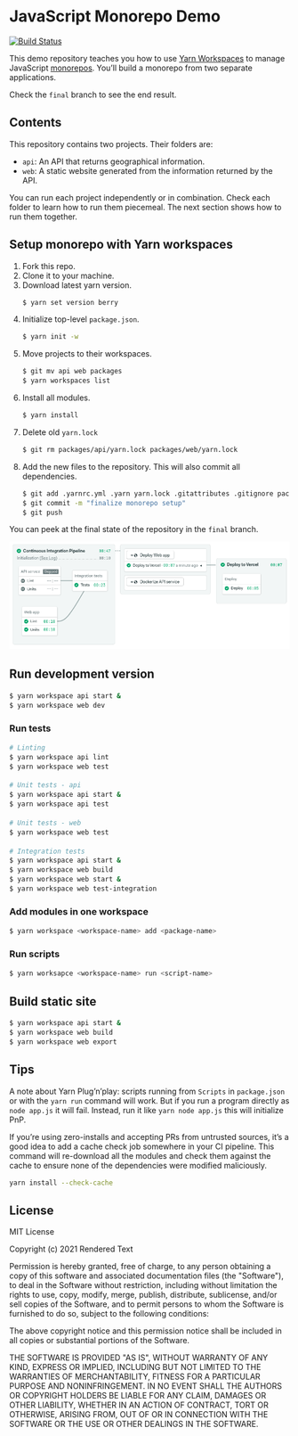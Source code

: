 # JavaScript Monorepo Demo

[![Build Status](https://semaphore-demos.semaphoreci.com/badges/semaphore-demo-monorepo-javascript/branches/main.svg)](https://semaphore-demos.semaphoreci.com/projects/semaphore-demo-monorepo-javascript)

This demo repository teaches you how to use [Yarn Workspaces](https://classic.yarnpkg.com/en/docs/workspaces/) to manage JavaScript [monorepos](https://semaphoreci.com/blog/what-is-monorepo). You’ll build a monorepo from two separate applications.

Check the `final` branch to see the end result.

## Contents

This repository contains two projects. Their folders are:

- `api`: An API that returns geographical information.
- `web`: A static website generated from the information returned by the API.

You can run each project independently or in combination. Check each folder to learn how to run them piecemeal. The next section shows how to run them together.
## Setup monorepo with Yarn workspaces

1. Fork this repo.
2. Clone it to your machine.
3. Download latest yarn version.
    ```bash
    $ yarn set version berry
    ```
4. Initialize top-level `package.json`.
    ```bash
    $ yarn init -w
    ```
5. Move projects to their workspaces.
    ```bash
    $ git mv api web packages
    $ yarn workspaces list
    ```
6. Install all modules.
    ```bash
    $ yarn install
    ```
7. Delete old `yarn.lock`
    ```bash
    $ git rm packages/api/yarn.lock packages/web/yarn.lock
    ```
7. Add the new files to the repository. This will also commit all dependencies.
    ```bash
    $ git add .yarnrc.yml .yarn yarn.lock .gitattributes .gitignore package.json .pnp.js
    $ git commit -m "finalize monorepo setup"
    $ git push
    ```

You can peek at the final state of the repository in the `final` branch.

![Final pipeline](./pipeline.png)

## Run development version

```bash
$ yarn workspace api start &
$ yarn workspace web dev
```

### Run tests

```bash
# Linting
$ yarn workspace api lint
$ yarn workspace web test

# Unit tests - api
$ yarn workspace api start &
$ yarn workspace api test

# Unit tests - web
$ yarn workspace web test

# Integration tests
$ yarn workspace api start &
$ yarn workspace web build
$ yarn workspace web start &
$ yarn workspace web test-integration
```
### Add modules in one workspace

```bash
$ yarn workspace <workspace-name> add <package-name>
```
### Run scripts

```bash
$ yarn worksapce <workspace-name> run <script-name>
```
## Build static site

```bash
$ yarn workspace api start &
$ yarn workspace web build
$ yarn workspace web export
```

## Tips

A note about Yarn Plug’n’play: scripts running from `Scripts` in `package.json` or with the `yarn run` command will work. But if you run a program directly as `node app.js` it will fail. Instead, run it like `yarn node app.js` this will initialize PnP.

If you’re using zero-installs and accepting PRs from untrusted sources, it’s a good idea to add a cache check job somewhere in your CI pipeline. This command will re-download all the modules and check them against the cache to ensure none of the dependencies were modified maliciously.

```bash
yarn install --check-cache
```

## License

MIT License

Copyright (c) 2021 Rendered Text

Permission is hereby granted, free of charge, to any person obtaining a copy of this software and associated documentation files (the "Software"), to deal in the Software without restriction, including without limitation the rights to use, copy, modify, merge, publish, distribute, sublicense, and/or sell copies of the Software, and to permit persons to whom the Software is furnished to do so, subject to the following conditions:

The above copyright notice and this permission notice shall be included in all copies or substantial portions of the Software.

THE SOFTWARE IS PROVIDED "AS IS", WITHOUT WARRANTY OF ANY KIND, EXPRESS OR IMPLIED, INCLUDING BUT NOT LIMITED TO THE WARRANTIES OF MERCHANTABILITY, FITNESS FOR A PARTICULAR PURPOSE AND NONINFRINGEMENT. IN NO EVENT SHALL THE AUTHORS OR COPYRIGHT HOLDERS BE LIABLE FOR ANY CLAIM, DAMAGES OR OTHER LIABILITY, WHETHER IN AN ACTION OF CONTRACT, TORT OR OTHERWISE, ARISING FROM, OUT OF OR IN CONNECTION WITH THE SOFTWARE OR THE USE OR OTHER DEALINGS IN THE SOFTWARE.
